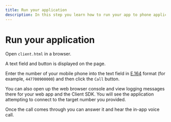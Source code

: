 ```yaml
---
title: Run your application
description: In this step you learn how to run your app to phone application.
---
```


# Run your application

Open `client.html` in a browser.

A text field and button is displayed on the page.

Enter the number of your mobile phone into the text field in [E.164](/concepts/guides/glossary#e-164-format) format (for example, `447700900000`) and then click the `Call` button.

You can also open up the web browser console and view logging messages there for your web app and the Client SDK. You will see the application attempting to connect to the target number you provided.

Once the call comes through you can answer it and hear the in-app voice call.
